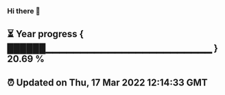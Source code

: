 ### Hi there 👋
⏳ Year progress { ██████▁▁▁▁▁▁▁▁▁▁▁▁▁▁▁▁▁▁▁▁▁▁▁▁ } 20.69 %
---
⏰ Updated on Thu, 17 Mar 2022 12:14:33 GMT
---
